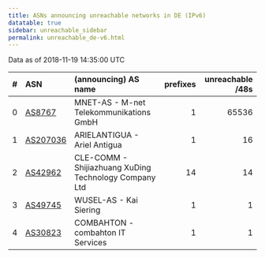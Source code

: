 ```yaml
---
title: ASNs announcing unreachable networks in DE (IPv6)
datatable: true
sidebar: unreachable_sidebar
permalink: unreachable_de-v6.html
---
```


Data as of 2018-11-19 14:35:00 UTC


<div class="datatable-begin"></div>

|   # | ASN                                      | (announcing) AS name                                  |   prefixes |   unreachable /48s |
|----:|:-----------------------------------------|:------------------------------------------------------|-----------:|-------------------:|
|   0 | [AS8767](unreachable_AS8767-v6.html)     | MNET-AS - M-net Telekommunikations GmbH               |          1 |              65536 |
|   1 | [AS207036](unreachable_AS207036-v6.html) | ARIELANTIGUA - Ariel Antigua                          |          1 |                 16 |
|   2 | [AS42962](unreachable_AS42962-v6.html)   | CLE-COMM - Shijiazhuang XuDing Technology Company Ltd |         14 |                 14 |
|   3 | [AS49745](unreachable_AS49745-v6.html)   | WUSEL-AS - Kai Siering                                |          1 |                  1 |
|   4 | [AS30823](unreachable_AS30823-v6.html)   | COMBAHTON - combahton IT Services                     |          1 |                  1 |

<div class="datatable-end"></div>